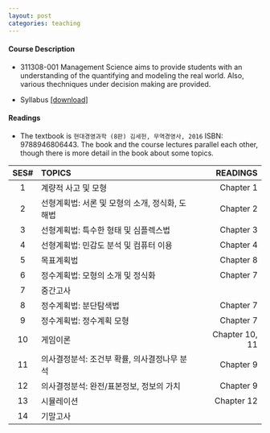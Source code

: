 ```yaml
---
layout: post
categories: teaching
---
```


#### **Course Description**
- 311308-001 Management Science aims to provide students with an understanding of the quantifying and modeling the real world. Also, various thechniques under decision making are provided.

- Syllabus [[download]][downsyl]


#### **Readings**
- The textbook is `현대경영과학 (8판) 김세헌, 무역경영사, 2016` ISBN: 9788946806443. The book and the course lectures parallel each other, though there is more detail in the book about some topics. 

|SES# | TOPICS | READINGS |
|:---:|:---|---:|
|1| 계량적 사고 및 모형 | Chapter 1|
|2| 선형계획법: 서론 및 모형의 소개, 정식화, 도해법 | Chapter 2 |
|3| 선형계획법: 특수한 형태 및 심플렉스법 | Chapter 3 |
|4| 선형계획법: 민감도 분석 및 컴퓨터 이용 | Chapter 4 |
|5| 목표계획법 | Chapter 8 |
|6| 정수계획법: 모형의 소개 및 정식화 | Chapter 7 |
|7| 중간고사 |  |
|8| 정수계획법: 분단탐색법 | Chapter 7 |
|9| 정수계획법: 정수계획 모형 | Chapter 7 |
|10| 게임이론 | Chapter 10, 11 |
|11| 의사결정분석: 조건부 확률, 의사결정나무 분석 | Chapter 9 |
|12| 의사결정분석: 완전/표본정보, 정보의 가치 | Chapter 9 |
|13| 시뮬레이션 | Chapter 12 |
|14| 기말고사 |  |



[downsyl]: <http://naver.com>
[jekyll-docs]: http://jekyllrb.com/docs/home
[jekyll-gh]:   https://github.com/jekyll/jekyll
[jekyll-talk]: https://talk.jekyllrb.com/

